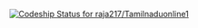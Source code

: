 [ ![Codeship Status for raja217/Tamilnaduonline1](https://www.codeship.io/projects/889c2fa0-09b6-0132-3baf-1e9a06c3d351/status)](https://www.codeship.io/projects/31586)
